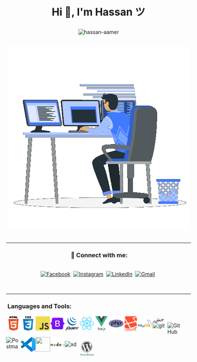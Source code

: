 <h1 align="center"> <p> Hi 👋, I'm Hassan ツ </p></h1>
<!-- <h2 align="center"> <p>Full Stack Web Developer</p></h2> -->


<p align="center"> <img src="https://komarev.com/ghpvc/?username=hassan-aamer&label=Profile%20views&color=0e75b6&style=flat" alt="hassan-aamer" /> </p>





<br>

<div align="center">
<!--     <img src="https://user-images.githubusercontent.com/63050133/156676671-d5b2e362-97d4-4404-9447-dd71ddfea82f.gif" alt="web" style="max-width: 100%;"> -->
    <img src="https://github.com/hassan-aamer/My_Portfolio/blob/master/images/web.gif?raw=true" alt="web" style="max-width: 100%;">
</div>



<br>
<hr>
<h3 align="Center">&nbsp;🤝 Connect with me:</h3>
<p align="center">
<br>
<a href="https://www.facebook.com/profile.php?id=100009255534754"><img src="https://img.shields.io/badge/facebook-%231877F2.svg?&style=for-the-badge&logo=facebook&logoColor=white" alt="Facebook" /></a>&nbsp;
<a href="https://www.instagram.com/hassan.m.aamer/?next=%2F"><img src="https://img.shields.io/badge/instagram-%23E4405F.svg?&style=for-the-badge&logo=instagram&logoColor=white" alt="Instagram" /></a>&nbsp;
<a href="https://www.linkedin.com/in/%E2%80%AAhassan-mohamed%E2%80%AC%E2%80%8F-537423264/"><img src="https://img.shields.io/badge/linkedin-%230077B5.svg?&style=for-the-badge&logo=linkedin&logoColor=white" alt="LinkedIn" /></a>&nbsp;
<a href="mailto:hassanaamer048@gmail.com"><img src="https://img.shields.io/badge/gmail-%23D14836.svg?&style=for-the-badge&logo=gmail&logoColor=white" alt="Gmail"/></a>&nbsp;
</p>

<br>
<hr>
<h3 align="left">&nbsp;Languages and Tools:</h3>
<p>
,حش
  <img align="left" src="https://raw.githubusercontent.com/devicons/devicon/master/icons/html5/html5-original-wordmark.svg" alt="html5" width="40" height="40" />&nbsp;
  <img align="left" src="https://raw.githubusercontent.com/devicons/devicon/master/icons/css3/css3-original-wordmark.svg" alt="css3" width="40" height="40" />&nbsp;
  <img align="left" src="https://raw.githubusercontent.com/devicons/devicon/master/icons/javascript/javascript-original.svg" alt="javascript" width="40" height="40" />&nbsp;
  <img align="left" src="https://raw.githubusercontent.com/devicons/devicon/master/icons/bootstrap/bootstrap-original.svg" alt="bootstrap" width="40" height="40" />&nbsp;
  <img align="left" src="https://raw.githubusercontent.com/devicons/devicon/master/icons/jquery/jquery-original-wordmark.svg" alt="jQuery" width="40" height="40" />&nbsp;
  <img align="left" src="https://raw.githubusercontent.com/devicons/devicon/master/icons/react/react-original.svg" alt="react" width="40" height="40"/>&nbsp;
  <img align="left" src="https://raw.githubusercontent.com/devicons/devicon/master/icons/vuejs/vuejs-original-wordmark.svg" alt="vuejs" width="40" height="40"/>&nbsp;
  <img align="left" src="https://raw.githubusercontent.com/devicons/devicon/master/icons/php/php-original.svg" alt="php" width="40" height="40" />&nbsp;
  <img align="left" src="https://raw.githubusercontent.com/devicons/devicon/master/icons/laravel/laravel-plain-wordmark.svg" alt="laravel" width="40" height="40" />&nbsp;
  <img align="left" src="https://raw.githubusercontent.com/devicons/devicon/master/icons/mysql/mysql-original-wordmark.svg" alt="mysql" width="40" height="40" />&nbsp;
  <img align="left" src="https://www.vectorlogo.zone/logos/git-scm/git-scm-icon.svg" alt="git" width="40" height="40" />&nbsp;
  <img align="left" src="https://www.vectorlogo.zone/logos/github/github-icon.svg" alt="GitHub" width="40" height="40" />&nbsp;
  <img align="left" src="https://user-images.githubusercontent.com/8083855/44999455-72444280-afce-11e8-9f22-fdd7259c637b.png" alt="Postman" width="40" height="40" />&nbsp;
  <img align="left" src="https://raw.githubusercontent.com/devicons/devicon/master/icons/vscode/vscode-original.svg" alt="VS Code" width="40" height="40" />&nbsp;
  <img align="left" src="https://camo.githubusercontent.com/2d22e8aec2caef30ca173de904a7d7addc20377416240e8de0177bd5b1c1920f/68747470733a2f2f70726f66696c696e61746f722e7269736861762e6465762f736b696c6c732d6173736574732f78616d70702e706e67" alt="" 
  width="40" height="40" />&nbsp;
  <img align="left" src="https://raw.githubusercontent.com/devicons/devicon/master/icons/nodejs/nodejs-original-wordmark.svg" alt="nodejs" width="40" height="40"/>&nbsp;
  <img align="left" src="https://cdn.worldvectorlogo.com/logos/adobe-xd.svg" 
  alt="xd" width="40" height="40"/> &nbsp;
  <img align="left" src="https://raw.githubusercontent.com/devicons/devicon/master/icons/wordpress/wordpress-original.svg" alt="WordPress" width="40" height="40" />&nbsp;
</p>







